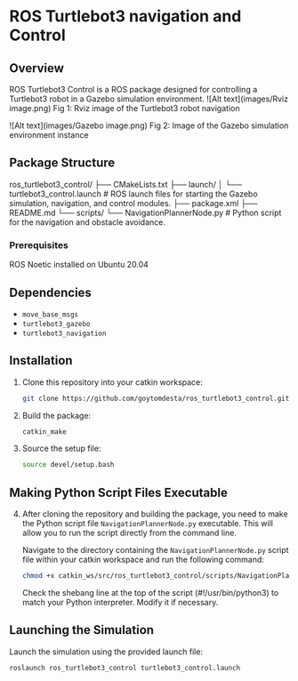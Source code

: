 # ROS Turtlebot3 navigation and Control


## Overview
ROS Turtlebot3 Control is a ROS package designed for controlling a Turtlebot3 robot in a Gazebo simulation environment. 
![Alt text](images/Rviz image.png)
Fig 1: Rviz image of the Turtlebot3 robot navigation

![Alt text](images/Gazebo image.png)
Fig 2: Image of the Gazebo simulation environment instance


## Package Structure

ros_turtlebot3_control/
├── CMakeLists.txt
├── launch/
│   └── turtlebot3_control.launch # ROS launch files for starting the Gazebo simulation, navigation, and control modules.
├── package.xml
├── README.md
└── scripts/
    └── NavigationPlannerNode.py # Python script for the navigation and obstacle avoidance. 

 
 ### Prerequisites
 ROS Noetic installed on Ubuntu 20.04


## Dependencies
- `move_base_msgs`
- `turtlebot3_gazebo`
- `turtlebot3_navigation`


## Installation
1. Clone this repository into your catkin workspace:

    ```bash
    git clone https://github.com/goytomdesta/ros_turtlebot3_control.git
    ```

2. Build the package:

    ```bash
    catkin_make
    ```

3. Source the setup file:

    ```bash
    source devel/setup.bash
    ```

## Making Python Script Files Executable

4. After cloning the repository and building the package, you need to make the Python script file `NavigationPlannerNode.py` executable. 
This will allow you to run the script directly from the command line.

    Navigate to the directory containing the `NavigationPlannerNode.py` script file within your catkin workspace and run the following command:

    ```bash
    chmod +x catkin_ws/src/ros_turtlebot3_control/scripts/NavigationPlannerNode.py
    ```
    
    Check the shebang line at the top of the script (#!/usr/bin/python3) to match your Python interpreter. Modify it if necessary.

## Launching the Simulation
Launch the simulation using the provided launch file:

```bash
roslaunch ros_turtlebot3_control turtlebot3_control.launch

